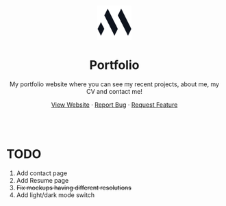 <div align="center">
    <a>
        <img src="src/assets/logo.png" alt="Logo" width="80" height="80" />
    </a>
    <h1>Portfolio</h1>
    <p>My portfolio website where you can see my recent projects, about me, my CV and contact me!</p>
    <a href="https://markiesch.netlify.app/">View Website</a>
    ·
    <a href="https://github.com/Markiesch/vue-portfolio/issues">Report Bug</a>
    ·
    <a href="https://github.com/Markiesch/vue-portfolio/issues">Request Feature</a>
</div>
<br />
<br />
<br />

# TODO

1. Add contact page
1. Add Resume page
1. ~~Fix mockups having different resolutions~~
1. Add light/dark mode switch

